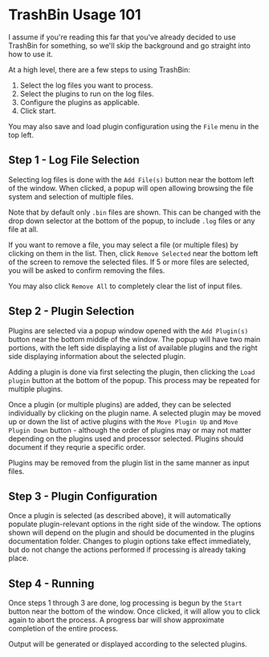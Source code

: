 # TrashBin Usage 101

I assume if you're reading this far that you've already decided to use TrashBin
for something, so we'll skip the background and go straight into how to use it.

At a high level, there are a few steps to using TrashBin:

1. Select the log files you want to process.
2. Select the plugins to run on the log files.
3. Configure the plugins as applicable.
4. Click start.

You may also save and load plugin configuration using the `File` menu
in the top left.

## Step 1 - Log File Selection

Selecting log files is done with the `Add File(s)` button near the bottom left
of the window.  When clicked, a popup will open allowing browsing the file
system and selection of multiple files.

Note that by default only `.bin` files are shown.  This can be changed with the
drop down selector at the bottom of the popup, to include `.log` files or any
file at all.

If you want to remove a file, you may select a file (or multiple files) by
clicking on them in the list.  Then, click `Remove Selected` near the bottom
left of the screen to remove the selected files.  If 5 or more files are
selected, you will be asked to confirm removing the files.

You may also click `Remove All` to completely clear the list of input files.

## Step 2 - Plugin Selection

Plugins are selected via a popup window opened with the `Add Plugin(s)` button
near the bottom middle of the window.  The popup will have two main portions,
with the left side displaying a list of available plugins and the right side
displaying information about the selected plugin.

Adding a plugin is done via first selecting the plugin, then clicking the
`Load plugin` button at the bottom of the popup.  This process may be repeated
for multiple plugins.

Once a plugin (or multiple plugins) are added, they can be selected individually
by clicking on the plugin name.  A selected plugin may be moved up or down the
list of active plugins with the `Move Plugin Up` and `Move Plugin Down` button -
although the order of plugins may or may not matter depending on the plugins
used and processor selected.  Plugins should document if they requrie a specific
order.

Plugins may be removed from the plugin list in the same manner as input files.

## Step 3 - Plugin Configuration

Once a plugin is selected (as described above), it will automatically populate
plugin-relevant options in the right side of the window.  The options shown
will depend on the plugin and should be documented in the plugins documentation
folder.  Changes to plugin options take effect immediately, but do not change
the actions performed if processing is already taking place.

## Step 4 - Running

Once steps 1 through 3 are done, log processing is begun by the `Start` button
near the bottom of the window.  Once clicked, it will allow you to click again
to abort the process.  A progress bar will show approximate completion of the
entire process.

Output will be generated or displayed according to the selected plugins.

